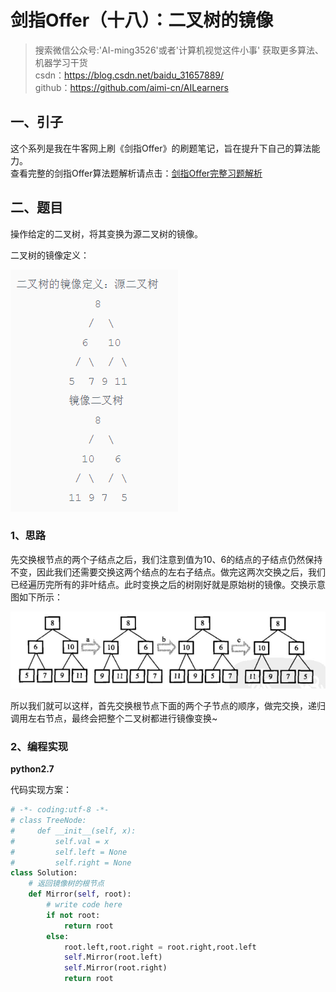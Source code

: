 # 剑指Offer（十八）：二叉树的镜像

> 搜索微信公众号:'AI-ming3526'或者'计算机视觉这件小事' 获取更多算法、机器学习干货  
> csdn：https://blog.csdn.net/baidu_31657889/  
> github：https://github.com/aimi-cn/AILearners

## 一、引子

这个系列是我在牛客网上刷《剑指Offer》的刷题笔记，旨在提升下自己的算法能力。  
查看完整的剑指Offer算法题解析请点击：[剑指Offer完整习题解析](https://blog.csdn.net/baidu_31657889/article/category/9059648)

## 二、题目

操作给定的二叉树，将其变换为源二叉树的镜像。

二叉树的镜像定义：

![](../../../img/Algorithm/jianzhi_offer/jzoffer_18_01.png)

### 1、思路

先交换根节点的两个子结点之后，我们注意到值为10、6的结点的子结点仍然保持不变，因此我们还需要交换这两个结点的左右子结点。做完这两次交换之后，我们已经遍历完所有的非叶结点。此时变换之后的树刚好就是原始树的镜像。交换示意图如下所示：

![](../../../img/Algorithm/jianzhi_offer/jzoffer_18_02.png)

所以我们就可以这样，首先交换根节点下面的两个子节点的顺序，做完交换，递归调用左右节点，最终会把整个二叉树都进行镜像变换~

### 2、编程实现

**python2.7**

代码实现方案：

```python
# -*- coding:utf-8 -*-
# class TreeNode:
#     def __init__(self, x):
#         self.val = x
#         self.left = None
#         self.right = None
class Solution:
    # 返回镜像树的根节点
    def Mirror(self, root):
        # write code here
        if not root:
            return root
        else:
            root.left,root.right = root.right,root.left
            self.Mirror(root.left)
            self.Mirror(root.right)
            return root
```
